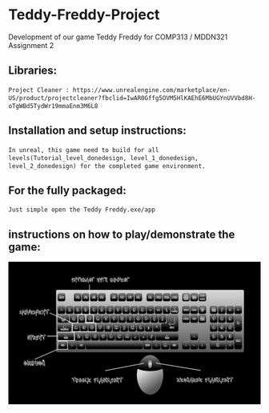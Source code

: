 # Teddy-Freddy-Project
Development of our game Teddy Freddy for COMP313 / MDDN321 Assignment 2


## Libraries:
                
    Project Cleaner : https://www.unrealengine.com/marketplace/en-US/product/projectcleaner?fbclid=IwAR0Gffg5OVM5HlKAEhE6MbUGYnUVVbd8H-oTgWBd5TydWr19mmaEnm3M6L8

## Installation and setup instructions:

    In unreal, this game need to build for all levels(Tutorial_level_donedesign, level_1_donedesign, level_2_donedesign) for the completed game environment.

## For the fully packaged:

    Just simple open the Teddy Freddy.exe/app

## instructions on how to play/demonstrate the game:

![control](https://github.com/CarloEF/Teddy-Freddy-Project/blob/main/control.png)
